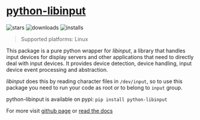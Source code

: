 # [python-libinput](https://github.com/OzymandiasTheGreat/python-libinput)

![stars](https://img.shields.io/github/stars/OzymandiasTheGreat/python-libinput.svg?style=social)
![downloads](https://img.shields.io/github/downloads/OzymandiasTheGreat/python-libinput/total.svg?style=social)
![installs](https://img.shields.io/pypi/dm/python-libinput.svg?label=Installs&style=social)

> Supported platforms: <span class="platform">Linux</span>

This package is a pure python wrapper for *libinput*,
a library that handles input devices for display servers and other applications that need to directly
deal with input devices. It provides device detection, device handling, input device event processing and abstraction.

*libinput* does this by reading character files in `/dev/input`, so to use this package you need to run your code as root or to belong to `input` group.

python-libinput is available on pypi:
```pip install python-libinput```


<div class="more">

For more visit [github page](https://github.com/OzymandiasTheGreat/python-libinput) or [read the docs](https://python-libinput.readthedocs.io/)

</div>
